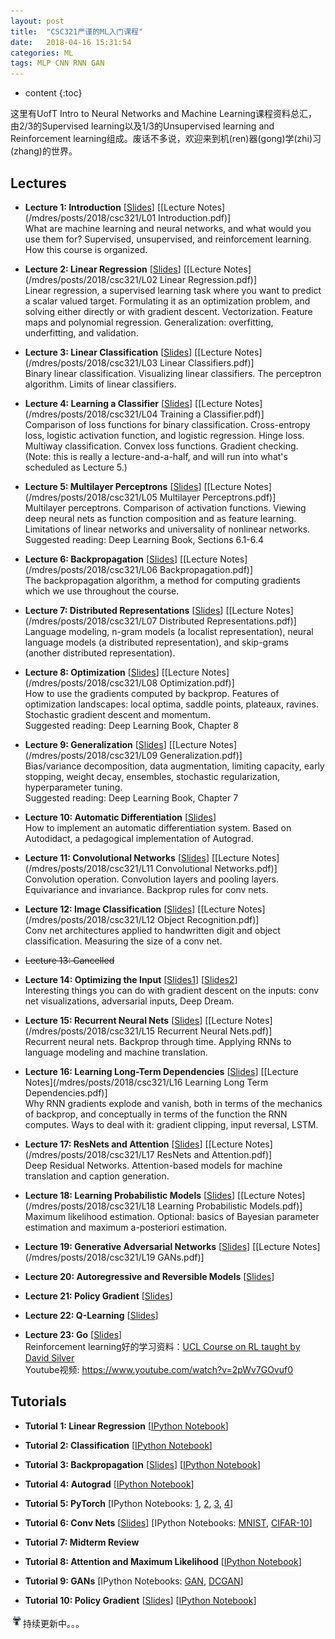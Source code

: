 ```yaml
---
layout: post
title:  "CSC321严谨的ML入门课程"
date:   2018-04-16 15:31:54
categories: ML
tags: MLP CNN RNN GAN
---
```


* content
{:toc}

这里有UofT Intro to Neural Networks and Machine Learning课程资料总汇，由$2/3$的Supervised learning以及$1/3$的Unsupervised learning and Reinforcement learning组成。废话不多说，欢迎来到机(ren)器(gong)学(zhi)习(zhang)的世界。





## Lectures
* **Lecture 1: Introduction** [[Slides](/mdres/posts/2018/csc321/lec01.pdf)] [[Lecture Notes](/mdres/posts/2018/csc321/L01 Introduction.pdf)]  
What are machine learning and neural networks, and what would you use them for? Supervised, unsupervised, and reinforcement learning. How this course is organized.

* **Lecture 2: Linear Regression** [[Slides](/mdres/posts/2018/csc321/lec02.pdf)] [[Lecture Notes](/mdres/posts/2018/csc321/L02 Linear Regression.pdf)]  
Linear regression, a supervised learning task where you want to predict a scalar valued target. Formulating it as an optimization problem, and solving either directly or with gradient descent. Vectorization. Feature maps and polynomial regression. Generalization: overfitting, underfitting, and validation.

* **Lecture 3: Linear Classification** [[Slides](/mdres/posts/2018/csc321/lec03.pdf)] [[Lecture Notes](/mdres/posts/2018/csc321/L03 Linear Classifiers.pdf)]  
Binary linear classification. Visualizing linear classifiers. The perceptron algorithm. Limits of linear classifiers.

* **Lecture 4: Learning a Classifier** [[Slides](/mdres/posts/2018/csc321/lec04.pdf)] [[Lecture Notes](/mdres/posts/2018/csc321/L04 Training a Classifier.pdf)]  
Comparison of loss functions for binary classification. Cross-entropy loss, logistic activation function, and logistic regression. Hinge loss. Multiway classification. Convex loss functions. Gradient checking. (Note: this is really a lecture-and-a-half, and will run into what's scheduled as Lecture 5.)

* **Lecture 5: Multilayer Perceptrons** [[Slides](/mdres/posts/2018/csc321/lec05.pdf)] [[Lecture Notes](/mdres/posts/2018/csc321/L05 Multilayer Perceptrons.pdf)]  
Multilayer perceptrons. Comparison of activation functions. Viewing deep neural nets as function composition and as feature learning. Limitations of linear networks and universality of nonlinear networks.  
Suggested reading: Deep Learning Book, Sections 6.1-6.4

* **Lecture 6: Backpropagation** [[Slides](/mdres/posts/2018/csc321/lec06.pdf)] [[Lecture Notes](/mdres/posts/2018/csc321/L06 Backpropagation.pdf)]  
The backpropagation algorithm, a method for computing gradients which we use throughout the course.

* **Lecture 7: Distributed Representations** [[Slides](/mdres/posts/2018/csc321/lec07.pdf)] [[Lecture Notes](/mdres/posts/2018/csc321/L07 Distributed Representations.pdf)]  
Language modeling, n-gram models (a localist representation), neural language models (a distributed representation), and skip-grams (another distributed representation).

* **Lecture 8: Optimization** [[Slides](/mdres/posts/2018/csc321/lec08.pdf)] [[Lecture Notes](/mdres/posts/2018/csc321/L08 Optimization.pdf)]  
How to use the gradients computed by backprop. Features of optimization landscapes: local optima, saddle points, plateaux, ravines. Stochastic gradient descent and momentum.  
Suggested reading: Deep Learning Book, Chapter 8

* **Lecture 9: Generalization** [[Slides](/mdres/posts/2018/csc321/lec09.pdf)] [[Lecture Notes](/mdres/posts/2018/csc321/L09 Generalization.pdf)]  
Bias/variance decomposition, data augmentation, limiting capacity, early stopping, weight decay, ensembles, stochastic regularization, hyperparameter tuning.  
Suggested reading: Deep Learning Book, Chapter 7

* **Lecture 10: Automatic Differentiation** [[Slides](/mdres/posts/2018/csc321/lec10.pdf)]  
How to implement an automatic differentiation system. Based on Autodidact, a pedagogical implementation of Autograd.

* **Lecture 11: Convolutional Networks** [[Slides](/mdres/posts/2018/csc321/lec11.pdf)] [[Lecture Notes](/mdres/posts/2018/csc321/L11 Convolutional Networks.pdf)]  
Convolution operation. Convolution layers and pooling layers. Equivariance and invariance. Backprop rules for conv nets.

* **Lecture 12: Image Classification** [[Slides](/mdres/posts/2018/csc321/lec12.pdf)] [[Lecture Notes](/mdres/posts/2018/csc321/L12 Object Recognition.pdf)]  
Conv net architectures applied to handwritten digit and object classification. Measuring the size of a conv net.

* ~~Lecture 13: Cancelled~~

* **Lecture 14: Optimizing the Input** [[Slides1](/mdres/posts/2018/csc321/lec14.pdf)] [[Slides2](/mdres/posts/2018/csc321/lec14b.pdf)]  
Interesting things you can do with gradient descent on the inputs: conv net visualizations, adversarial inputs, Deep Dream.

* **Lecture 15: Recurrent Neural Nets** [[Slides](/mdres/posts/2018/csc321/lec15.pdf)] [[Lecture Notes](/mdres/posts/2018/csc321/L15 Recurrent Neural Nets.pdf)]  
Recurrent neural nets. Backprop through time. Applying RNNs to language modeling and machine translation.

* **Lecture 16: Learning Long-Term Dependencies** [[Slides](/mdres/posts/2018/csc321/lec16.pdf)] [[Lecture Notes](/mdres/posts/2018/csc321/L16 Learning Long Term Dependencies.pdf)]  
Why RNN gradients explode and vanish, both in terms of the mechanics of backprop, and conceptually in terms of the function the RNN computes. Ways to deal with it: gradient clipping, input reversal, LSTM.

* **Lecture 17: ResNets and Attention** [[Slides](/mdres/posts/2018/csc321/lec17.pdf)] [[Lecture Notes](/mdres/posts/2018/csc321/L17 ResNets and Attention.pdf)]  
Deep Residual Networks. Attention-based models for machine translation and caption generation.

* **Lecture 18: Learning Probabilistic Models** [[Slides](/mdres/posts/2018/csc321/lec18.pdf)] [[Lecture Notes](/mdres/posts/2018/csc321/L18 Learning Probabilistic Models.pdf)]  
Maximum likelihood estimation. Optional: basics of Bayesian parameter estimation and maximum a-posteriori estimation.

* **Lecture 19: Generative Adversarial Networks** [[Slides](/mdres/posts/2018/csc321/lec19.pdf)] [[Lecture Notes](/mdres/posts/2018/csc321/L19 GANs.pdf)]

* **Lecture 20: Autoregressive and Reversible Models** [[Slides](/mdres/posts/2018/csc321/lec20.pdf)]

* **Lecture 21: Policy Gradient** [[Slides](/mdres/posts/2018/csc321/lec21.pdf)]

* **Lecture 22: Q-Learning** [[Slides](/mdres/posts/2018/csc321/lec22.pdf)]

* **Lecture 23: Go** [[Slides](/mdres/posts/2018/csc321/lec23.pdf)]  
Reinforcement learning好的学习资料：[UCL Course on RL taught by David Silver](http://www0.cs.ucl.ac.uk/staff/d.silver/web/Teaching.html)  
Youtube视频: https://www.youtube.com/watch?v=2pWv7GOvuf0

## Tutorials
* **Tutorial 1: Linear Regression** [[IPython Notebook](http://nbviewer.jupyter.org/github/jellycsc/jellycsc.github.io/blob/master/mdres/posts/2018/csc321/tut1.ipynb)]

* **Tutorial 2: Classification** [[IPython Notebook](http://nbviewer.jupyter.org/github/jellycsc/jellycsc.github.io/blob/master/mdres/posts/2018/csc321/tut2.ipynb)]

* **Tutorial 3: Backpropagation** [[Slides](/mdres/posts/2018/csc321/tut3_derivation.pdf)] [[IPython Notebook](http://nbviewer.jupyter.org/github/jellycsc/jellycsc.github.io/blob/master/mdres/posts/2018/csc321/tut3.ipynb)]

* **Tutorial 4: Autograd** [[IPython Notebook](http://nbviewer.jupyter.org/github/jellycsc/jellycsc.github.io/blob/master/mdres/posts/2018/csc321/tut4.ipynb)]

* **Tutorial 5: PyTorch** [IPython Notebooks: [1](http://nbviewer.jupyter.org/github/jellycsc/jellycsc.github.io/blob/master/mdres/posts/2018/csc321/tut5a.ipynb), [2](http://nbviewer.jupyter.org/github/jellycsc/jellycsc.github.io/blob/master/mdres/posts/2018/csc321/tut5b.ipynb), [3](http://nbviewer.jupyter.org/github/jellycsc/jellycsc.github.io/blob/master/mdres/posts/2018/csc321/tut5c.ipynb), [4](http://nbviewer.jupyter.org/github/jellycsc/jellycsc.github.io/blob/master/mdres/posts/2018/csc321/tut5d.ipynb)]

* **Tutorial 6: Conv Nets** [[Slides](/mdres/posts/2018/csc321/tut6_slides.pdf)] [IPython Notebooks: [MNIST](http://nbviewer.jupyter.org/github/jellycsc/jellycsc.github.io/blob/master/mdres/posts/2018/csc321/tut6_mnist.ipynb), [CIFAR-10](http://nbviewer.jupyter.org/github/jellycsc/jellycsc.github.io/blob/master/mdres/posts/2018/csc321/tut6_cifar.ipynb)]

* **Tutorial 7: Midterm Review**

* **Tutorial 8: Attention and Maximum Likelihood** [[IPython Notebook](http://nbviewer.jupyter.org/github/jellycsc/jellycsc.github.io/blob/master/mdres/posts/2018/csc321/tut8_complete.ipynb)]

* **Tutorial 9: GANs** [IPython Notebooks: [GAN](http://nbviewer.jupyter.org/github/jellycsc/jellycsc.github.io/blob/master/mdres/posts/2018/csc321/tut9_GAN.ipynb), [DCGAN](http://nbviewer.jupyter.org/github/jellycsc/jellycsc.github.io/blob/master/mdres/posts/2018/csc321/tut9_DCGAN.ipynb)]

* **Tutorial 10: Policy Gradient** [[Slides](/mdres/posts/2018/csc321/tut10_slides.pdf)] [[IPython Notebook](http://nbviewer.jupyter.org/github/jellycsc/jellycsc.github.io/blob/master/mdres/posts/2018/csc321/tut10_code.ipynb)]

<img src="/mdres/loading.gif" width="20"/>持续更新中。。。
